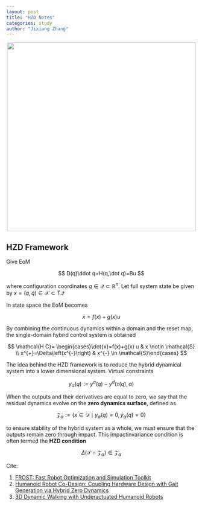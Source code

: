 ```yaml
---
layout: post
title: "HZD Notes"
categories: study
author: "Jixiang Zhang"
---
```


<p align="center">
  <img src="{{site.baseurl}}/images/hzd_durus.png" width="500"/>
</p>

## HZD Framework

Give EoM

$$
D(q)\ddot q+H(q,\dot q)=Bu
$$

where configuration coordinates $q \in \mathcal{Q} \subset \mathbb{R}^n$. Let full system state be given by $x = (q, \dot q) \in \mathcal{X} \subset \mathrm{T} \mathcal{Q}$

In state space the EoM becomes

$$
\dot{x}=f(x)+g(x) u
$$

By combining the continuous dynamics within a domain and the reset map, the single-domain hybrid control
system is obtained

$$
\mathcal{H C}= \begin{cases}\dot{x}=f(x)+g(x) u & x \notin \mathcal{S} \\ x^{+}=\Delta\left(x^{-}\right) & x^{-} \in \mathcal{S}\end{cases}
$$

The idea behind the HZD framework is to reduce the hybrid dynamical system into a lower dimensional system. Virtual constraints

$$
y_\alpha(q):=y^a(q)-y^d(\tau(q), \alpha)
$$

When the outputs and their derivatives are equal to zero, we say that the residual dynamics evolve on the **zero dynamics surface**, defined as

$$
\mathcal{Z}_\alpha:=\left\{x \in \mathcal{D} \mid y_\alpha(q)=0, \dot{y}_\alpha(q)=0\right\}
$$

to ensure stability of the hybrid system as a whole, we must ensure that the outputs remain zero through impact. This impactinvariance condition is often termed the **HZD condition**

$$
\Delta\left(\mathcal{S} \cap \mathcal{Z}_\alpha\right) \in \mathcal{Z}_\alpha
$$

Cite:

1. [FROST: Fast Robot Optimization and Simulation Toolkit](https://github.com/ayonga/frost-dev)
2. [Humanoid Robot Co-Design: Coupling Hardware Design with Gait Generation via Hybrid Zero Dynamics](https://arxiv.org/pdf/2308.10962.pdf)
3. [3D Dynamic Walking with Underactuated Humanoid Robots](http://ames.caltech.edu/icra_2016_collocation.pdf)
